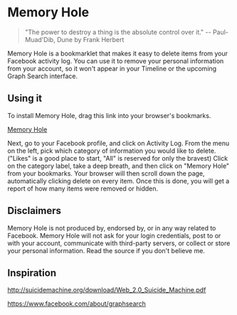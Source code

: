 Memory Hole
===========
> "The power to destroy a thing is the absolute control over it." -- Paul-Muad'Dib, Dune by Frank Herbert

Memory Hole is a bookmarklet that makes it easy to delete items from your Facebook activity log. You can use it to remove your personal information from your account, so it won't appear in your Timeline or the upcoming Graph Search interface.

Using it
--------
To install Memory Hole, drag this link into your browser's bookmarks.

<a href="javascript:%28function%28%29%7Bvar%20g%3D%5B%5B%22a%22%2C%22contains%28%40class%2C%20%27uiPopoverButton%27%29%22%2C%22Menus%20opened%22%5D%2C%5B%22a%22%2C%22contains%28%40ajaxify%2C%20%27action%3Dremove_content%27%29%20or%20contains%28%40ajaxify%2C%20%27action%3Dunlike%27%29%20or%20contains%28%40ajaxify%2C%20%27action%3Dunvote%27%29%22%2C%22Items%20deleted%22%5D%2C%5B%22a%22%2C%22contains%28%40ajaxify%2C%20%27action%3Dhide%27%29%22%2C%22Items%20hidden%22%5D%2C%5B%22a%22%2C%22contains%28%40ajaxify%2C%20%27/ajax/report.php%3Fcontent_type%3D2%27%29%22%2C%22Photos%20untagged%22%5D%2C%5B%22input%22%2C%22%40type%3D%27checkbox%27%20and%20%40name%3D%27untag%27%22%2C%22Untag%20boxes%20checked%22%5D%2C%5B%22input%22%2C%22%40type%3D%27submit%27%20and%20%40value%3D%27Continue%27%22%2C%22Continue%20buttons%20clicked%22%5D%2C%0A%5B%22input%22%2C%22%40type%3D%27button%27%20and%20%40name%3D%27ok%27%20and%20%28%40value%3D%27Unlike%27%20or%20%40value%3D%27Delete%27%20or%20%40value%3D%27Unvote%27%29%22%2C%22OK%20buttons%20clicked%20%28part%201%29%22%5D%2C%5B%22a%22%2C%22contains%28%40class%2C%20%27layerCancel%27%29%20and%20%40role%3D%27button%27%20and%20contains%28span/text%28%29%2C%20%27Okay%27%29%22%2C%22OK%20buttons%20clicked%20%28part%202%29%22%5D%5D%3Bif%28null%3D%3Ddocument.getElementById%28%22mh-ui%22%29%29%7Bvar%20b%3Ddocument.createElement%28%22div%22%29%3Bb.setAttribute%28%22id%22%2C%22mh-ui%22%29%3Bb.style.zIndex%3D%229000%22%3Bb.style.position%3D%22fixed%22%3Bb.style.right%3D%2220px%22%3Bb.style.bottom%3D%2220px%22%3Bb.style.width%3D%2220em%22%3Bb.style.borderStyle%3D%22solid%22%3B%0Ab.style.borderWidth%3D%221px%22%3Bb.style.borderColor%3D%22red%22%3Bb.style.borderRadius%3D%2210px%22%3Bb.style.padding%3D%2210px%22%3Bb.style.backgroundColor%3D%22white%22%3Bb.style.opacity%3D0.7%3Bvar%20a%3Ddocument.createElement%28%22h1%22%29%3Ba.appendChild%28document.createTextNode%28%22Memory%20Hole%22%29%29%3Bb.appendChild%28a%29%3Ba%3Ddocument.createElement%28%22a%22%29%3Ba.setAttribute%28%22href%22%2C%22https%3A//github.com/divergentdave/memory-hole%22%29%3Ba.setAttribute%28%22target%22%2C%22_blank%22%29%3Ba.appendChild%28document.createTextNode%28%22Visit%20homepage%22%29%29%3Bb.appendChild%28a%29%3Bb.appendChild%28document.createElement%28%22p%22%29%29%3B%0Ab.appendChild%28document.createTextNode%28%22Memory%20Hole%20is%20not%20affiliated%20with%20Facebook%22%29%29%3Bb.appendChild%28document.createElement%28%22p%22%29%29%3Bif%28-1%21%3Dwindow.location.href.indexOf%28%22allactivity%22%29%29%7Bvar%20c%3Ddocument.createElement%28%22div%22%29%3Bc.appendChild%28document.createTextNode%28%27Choose%20a%20category%20of%20items%20from%20the%20menu%20on%20the%20left%2C%20%28such%20as%20%22Likes%22%29%20and%20click%20on%20it.%20Once%20you%20are%20ready%2C%20you%20can...%27%29%29%3Bc.appendChild%28document.createElement%28%22p%22%29%29%3Ba%3Ddocument.createElement%28%22button%22%29%3Ba.appendChild%28document.createTextNode%28%22Delete%20everything%20in%20this%20list%22%29%29%3B%0Aa.addEventListener%28%22click%22%2Cfunction%28%29%7Bif%28document.getElementById%28%22mh-confirm%22%29.checked%29%7Bif%28confirm%28%22Are%20you%20sure%3F%20This%20will%20permanently%20delete%20all%20entries%20in%20this%20list.%22%29%29%7Bb.removeChild%28c%29%3Bvar%20a%3Ddocument.getElementById%28%22mh-ui%22%29%2Ce%3Ddocument.createElement%28%22div%22%29%2Cd%3Ddocument.createElement%28%22div%22%29%3Bd.setAttribute%28%22id%22%2C%22mh-status%22%29%3Bd.appendChild%28document.createTextNode%28%22Processing...%22%29%29%3Be.appendChild%28d%29%3Bfor%28d%3D0%3Bd%3Cg.length%3Bd%2B%2B%29%7Bvar%20f%3Ddocument.createElement%28%22div%22%29%3Bf.appendChild%28document.createTextNode%28g%5Bd%5D%5B2%5D%2B%0A%22%3A%20%22%29%29%3Bvar%20j%3Ddocument.createElement%28%22span%22%29%3Bj.setAttribute%28%22id%22%2C%22mh-counter-%22%2Bd%29%3Bj.appendChild%28document.createTextNode%28%220%22%29%29%3Bf.appendChild%28j%29%3Be.appendChild%28f%29%7Da.appendChild%28e%29%3Bfor%28var%20n%3Dfunction%28%29%7Bfor%28var%20a%3Ddocument.body.clientHeight%2Cb%3Da%21%3Dl%2Cc%3D0%3Bc%3Cg.length%3Bc%2B%2B%29%7Bvar%20d%3Bd%3Ddocument.evaluate%28%22//%22%2Bg%5Bc%5D%5B0%5D%2B%22%5B%28%22%2Bg%5Bc%5D%5B1%5D%2B%22%29%20and%20not%28%40data-mh-visited%29%5D%22%2Cdocument%2Cnull%2CXPathResult.UNORDERED_NODE_SNAPSHOT_TYPE%2Cnull%29%3Bfor%28var%20e%3D0%3Be%3Cd.snapshotLength%3Be%2B%2B%29%7Bvar%20f%3Dd.snapshotItem%28e%29%3Bf%26%26%28f.setAttribute%28%22data-mh-visited%22%2C%0A%22%22%29%2Cf.click%28%29%29%7Dd%3Dd.snapshotLength%3Bh%5Bc%5D%2B%3Dd%3B0%3Cd%26%26%28b%3D%210%2Cdocument.getElementById%28%22mh-counter-%22%2Bc%29.innerHTML%3Dh%5Bc%5D%29%7Dif%28b%29l%3Da%2Cwindow.scrollTo%280%2Ca%29%3Belse%20if%28m%2B%2B%2C5%3D%3Dm%29%7Bdocument.getElementById%28%22mh-status%22%29.innerHTML%3D%22Done%21%22%3Breturn%7Ddocument.getElementById%28%22mh-status%22%29.innerHTML%3D%22Processing...%20%22%2B%5B%22-%22%2C%22%5C%5C%22%2C%22%7C%22%2C%22/%22%5D%5Bk%5D%3Bk%3D%28k%2B1%29%254%3Bwindow.setTimeout%28n%2C1E3%29%7D%2Cl%3D0%2Cm%3D0%2Ck%3D0%2Ch%3DArray%28g.length%29%2Ca%3D0%3Ba%3Ch.length%3Ba%2B%2B%29h%5Ba%5D%3D0%3Bn%28%29%7D%7Delse%20alert%28%27Check%20the%20%22Confirm%22%20box%20first%27%29%7D%2C%211%29%3Bc.appendChild%28a%29%3Bc.appendChild%28document.createElement%28%22br%22%29%29%3B%0Aa%3Ddocument.createElement%28%22input%22%29%3Ba.setAttribute%28%22type%22%2C%22checkbox%22%29%3Ba.setAttribute%28%22id%22%2C%22mh-confirm%22%29%3Bc.appendChild%28a%29%3Ba%3Ddocument.createElement%28%22label%22%29%3Ba.setAttribute%28%22for%22%2C%22mh-confirm%22%29%3Ba.appendChild%28document.createTextNode%28%22Confirm%22%29%29%3Bc.appendChild%28a%29%3Bb.appendChild%28c%29%7Delse%20b.appendChild%28document.createTextNode%28%22Go%20to%20your%20profile%2C%20click%20on%20%22%29%29%2Ca%3Ddocument.createElement%28%22a%22%29%2Ca.setAttribute%28%22href%22%2C%22%23%22%29%2Ca.addEventListener%28%22click%22%2Cfunction%28%29%7Bdocument.getElementById%28%22privacyFlyoutLabel%22%29.click%28%29%3Bwindow.setTimeout%28function%28%29%7Bdocument.getElementById%28%22plite_activity_log%22%29.getElementsByTagName%28%22a%22%29%5B0%5D.click%28%29%7D%2C%0A2E3%29%7D%2C%211%29%2Ca.appendChild%28document.createTextNode%28%22Activity%20Log%22%29%29%2Cb.appendChild%28a%29%2Cb.appendChild%28document.createTextNode%28%22%2C%20and%20click%20on%20the%20bookmarklet%20again.%22%29%29%3Bdocument.body.appendChild%28b%29%7D%7D%29%28%29%3B%0A">Memory Hole</a>

Next, go to your Facebook profile, and click on Activity Log. From the menu on the left, pick which category of information you would like to delete. ("Likes" is a good place to start, "All" is reserved for only the bravest) Click on the category label, take a deep breath, and then click on "Memory Hole" from your bookmarks. Your browser will then scroll down the page, automatically clicking delete on every item. Once this is done, you will get a report of how many items were removed or hidden.

Disclaimers
-----------
Memory Hole is not produced by, endorsed by, or in any way related to Facebook. Memory Hole will not ask for your login credentials, post to or with your account, communicate with third-party servers, or collect or store your personal information. Read the source if you don't believe me.

Inspiration
-----------
http://suicidemachine.org/download/Web_2.0_Suicide_Machine.pdf

https://www.facebook.com/about/graphsearch
